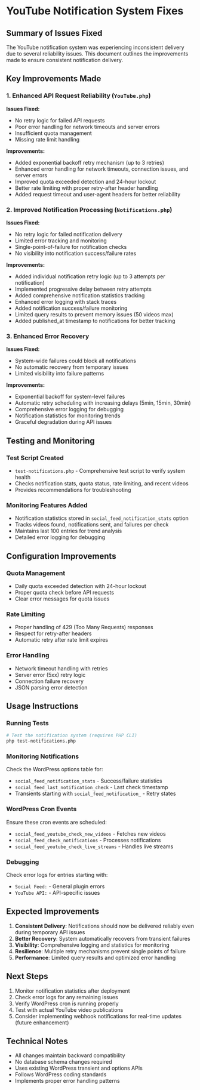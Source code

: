 # YouTube Notification System Fixes

## Summary of Issues Fixed

The YouTube notification system was experiencing inconsistent delivery due to several reliability issues. This document outlines the improvements made to ensure consistent notification delivery.

## Key Improvements Made

### 1. Enhanced API Request Reliability (`YouTube.php`)

**Issues Fixed:**
- No retry logic for failed API requests
- Poor error handling for network timeouts and server errors
- Insufficient quota management
- Missing rate limit handling

**Improvements:**
- Added exponential backoff retry mechanism (up to 3 retries)
- Enhanced error handling for network timeouts, connection issues, and server errors
- Improved quota exceeded detection and 24-hour lockout
- Better rate limiting with proper retry-after header handling
- Added request timeout and user-agent headers for better reliability

### 2. Improved Notification Processing (`Notifications.php`)

**Issues Fixed:**
- No retry logic for failed notification delivery
- Limited error tracking and monitoring
- Single-point-of-failure for notification checks
- No visibility into notification success/failure rates

**Improvements:**
- Added individual notification retry logic (up to 3 attempts per notification)
- Implemented progressive delay between retry attempts
- Added comprehensive notification statistics tracking
- Enhanced error logging with stack traces
- Added notification success/failure monitoring
- Limited query results to prevent memory issues (50 videos max)
- Added published_at timestamp to notifications for better tracking

### 3. Enhanced Error Recovery

**Issues Fixed:**
- System-wide failures could block all notifications
- No automatic recovery from temporary issues
- Limited visibility into failure patterns

**Improvements:**
- Exponential backoff for system-level failures
- Automatic retry scheduling with increasing delays (5min, 15min, 30min)
- Comprehensive error logging for debugging
- Notification statistics for monitoring trends
- Graceful degradation during API issues

## Testing and Monitoring

### Test Script Created
- `test-notifications.php` - Comprehensive test script to verify system health
- Checks notification stats, quota status, rate limiting, and recent videos
- Provides recommendations for troubleshooting

### Monitoring Features Added
- Notification statistics stored in `social_feed_notification_stats` option
- Tracks videos found, notifications sent, and failures per check
- Maintains last 100 entries for trend analysis
- Detailed error logging for debugging

## Configuration Improvements

### Quota Management
- Daily quota exceeded detection with 24-hour lockout
- Proper quota check before API requests
- Clear error messages for quota issues

### Rate Limiting
- Proper handling of 429 (Too Many Requests) responses
- Respect for retry-after headers
- Automatic retry after rate limit expires

### Error Handling
- Network timeout handling with retries
- Server error (5xx) retry logic
- Connection failure recovery
- JSON parsing error detection

## Usage Instructions

### Running Tests
```bash
# Test the notification system (requires PHP CLI)
php test-notifications.php
```

### Monitoring Notifications
Check the WordPress options table for:
- `social_feed_notification_stats` - Success/failure statistics
- `social_feed_last_notification_check` - Last check timestamp
- Transients starting with `social_feed_notification_` - Retry states

### WordPress Cron Events
Ensure these cron events are scheduled:
- `social_feed_youtube_check_new_videos` - Fetches new videos
- `social_feed_check_notifications` - Processes notifications
- `social_feed_youtube_check_live_streams` - Handles live streams

### Debugging
Check error logs for entries starting with:
- `Social Feed:` - General plugin errors
- `YouTube API:` - API-specific issues

## Expected Improvements

1. **Consistent Delivery**: Notifications should now be delivered reliably even during temporary API issues
2. **Better Recovery**: System automatically recovers from transient failures
3. **Visibility**: Comprehensive logging and statistics for monitoring
4. **Resilience**: Multiple retry mechanisms prevent single points of failure
5. **Performance**: Limited query results and optimized error handling

## Next Steps

1. Monitor notification statistics after deployment
2. Check error logs for any remaining issues
3. Verify WordPress cron is running properly
4. Test with actual YouTube video publications
5. Consider implementing webhook notifications for real-time updates (future enhancement)

## Technical Notes

- All changes maintain backward compatibility
- No database schema changes required
- Uses existing WordPress transient and options APIs
- Follows WordPress coding standards
- Implements proper error handling patterns